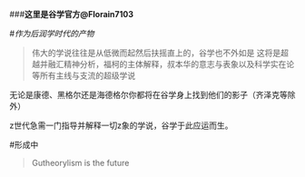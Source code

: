 ###**这里是谷学官方@Florain7103**

#*作为后润学时代的产物*

>伟大的学说往往是从低微而起然后扶摇直上的，谷学也不外如是
这将是超越并融汇精神分析，福柯的主体解释，叔本华的意志与表象以及科学实在论等所有主线与支流的超级学说

无论是康德、黑格尔还是海德格尔你都将在谷学身上找到他们的影子（齐泽克等除外）

z世代急需一门指导并解释一切z象的学说，谷学于此应运而生。




#形成中

>Gutheorylism is the future
